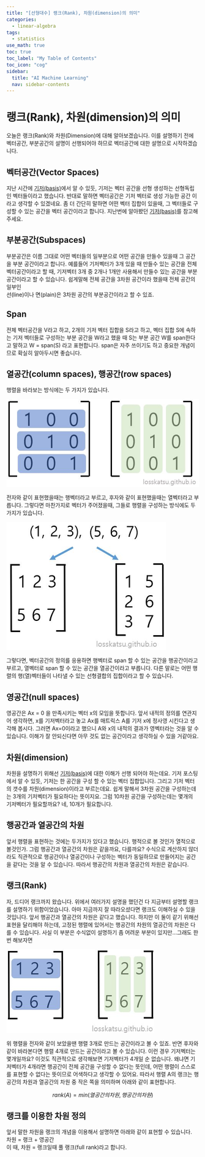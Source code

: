 ```yaml
---
title: "[선형대수] 랭크(Rank), 차원(dimension)의 의미" 
categories:
  - linear-algebra
tags:
  - statistics
use_math: true
toc: true
toc_label: "My Table of Contents"
toc_icon: "cog"
sidebar:
  title: "AI Machine Learning"
  nav: sidebar-contents
---
```


# 랭크(Rank), 차원(dimension)의 의미

오늘은 랭크(Rank)와 차원(Dimension)에 대해 알아보겠습니다. 
이를 설명하기 전에 벡터공간, 부분공간의 설명이 선행되어야 하므로 벡터공간에 대한 설명으로 시작하겠습니다.

## 벡터공간(Vector Spaces)

지난 시간에 [기저(basis)](https://losskatsu.github.io/linear-algebra/basis/)에서 알 수 있듯, 
기저는 벡터 공간을 선형 생성하는 선형독립인 벡터들이라고 했습니다. 
반대로 말하면 벡터공간은 기저 벡터로 생성 가능한 공간 이라고 생각할 수 있겠네요. 
좀 더 간단히 말하면 어떤 벡터 집합이 있을때, 그 벡터들로 구성할 수 있는 공간을 벡터 공간이라고 합니다. 
지난번에 알아봤던 [기저(basis)](https://losskatsu.github.io/linear-algebra/basis/)를 참고해주세요.

## 부분공간(Subspaces)

부분공간은 이름 그대로 어떤 벡터들의 일부분으로 어떤 공간을 만들수 있을때 
그 공간을 부분 공간이라고 합니다. 
예를들어 기저벡터가 3개 있을 때 만들수 있는 공간을 전체 벡터공간이라고 할 때, 
기저벡터 3개 중 2개나 1개만 사용해서 만들수 있는 공간을 부분공간이라고 할 수 있습니다. 
쉽게말해 전체 공간을 3차원 공간이라 했을때 전체 공간의 일부인  
선(line)이나 면(plain)은 3차원 공간의 부분공간이라고 할 수 있죠. 

## Span

전체 벡터공간을 V라고 하고, 2개의 기저 벡터 집합을 S라고 하고, 
벡터 집합 S에 속하는 기저 벡터들로 구성하는 부분 공간을 W라고 했을 때 
S는 부분 공간 W를 span한다고 말하고 W = span(S) 라고 표현합니다. 
span은 자주 쓰이기도 하고 중요한 개념이므로 확실히 알아두시면 좋습니다.

## 열공간(column spaces), 행공간(row spaces)

행렬을 바라보는 방식에는 두 가지가 있습니다. 

![figure01](/assets/images/rank/rank01.JPG)

전자와 같이 표현했을때는 행벡터라고 부르고, 후자와 같이 표현했을때는 열벡터라고 부릅니다. 
그렇다면 마찬가지로 벡터가 주어졌을때, 그들로 행렬을 구성하는 방식에도 두가지가 있습니다. 

![figure02](/assets/images/rank/rank02.JPG)

그렇다면, 벡터공간의 정의를 응용하면 행벡터로 span 할 수 있는 공간을 행공간이라고 부르고, 
열벡터로 span 할 수 있는 공간을 열공간이라고 부릅니다. 
다른 말로는 어떤 행렬의 행(열)벡터들이 나타낼 수 있는 선형결합의 집합이라고 할 수 있습니다.

## 영공간(null spaces)

영공간은 Ax = 0 을 만족시키는  벡터 x의 모임을 뜻합니다. 
앞서 내적의 정의를 연관지어 생각하면, x를 기저벡터라고 놓고 Ax를 매트릭스 A를 기저 x에 정사영 시킨다고 생각해 봅시다. 
그러면 Ax=0이라고 했으니 A와 x의 내적의 결과가 영벡터라는 것을 알 수 있습니다. 
이해가 잘 안되신다면 아무 것도 없는 공간이라고 생각하실 수 있을 거같아요.

## 차원(dimension)

차원을 설명하기 위해선 [기저(basis)](https://losskatsu.github.io/linear-algebra/basis/)에 대한 이해가 선행 되어야 하는데요. 
기저 포스팅에서 알 수 있듯, 기저는 한 공간을 구성 할 수 있는 벡터 집합입니다. 
그리고 기저 벡터의 갯수를 차원(dimension)이라고 부르는데요. 
쉽게 말해서 3차원 공간을 구성하는데는 3개의 기저벡터가 필요하다는 뜻이지요. 
그럼 10차원 공간을 구성하는데는 몇개의 기저벡터가 필요할까요? 네, 10개가 필요합니다. 

## 행공간과 열공간의 차원

앞서 행렬을 표현하는 것에는 두가지가 있다고 했습니다. 
행적으로 볼 것인가 열적으로 볼것인가. 그럼 행공간과 열공간의 차원은 같을까요, 다를까요? 
수식으로 계산하지 않더라도 직관적으로 행공간이나 열공간이나 구성하는 벡터가 동일하므로 만들어지는 공간을 같다는 것을 알 수 있습니다. 
따라서 행공간의 차원과 열공간의 차원은 같습니다.

## 랭크(Rank)

자, 드디어 랭크까지 왔습니다. 
위에서 여러가지 설명을 했던건 다 지금부터 설명할 랭크를 설명하기 위함이었습니다. 
아마 지금까지 잘 따라오셨다면 랭크도 이해하실 수 있을 것입니다. 앞서 행공간과 열공간의 차원은 같다고 했습니다. 
하지만 이 둘이 같기 위해선 표현을 달리해야 하는데, 
고정된 행렬에 있어서는 행공간의 차원의 열공간의 차원은 다를 수 있습니다. 
사실 이 부분은 수식없이 설명하기 좀 어려운 부분이 있지만...그래도 한번 해보자면

![figure03](/assets/images/rank/rank03.JPG)

위 행렬을 전자와 같이 보았을땐 행렬 3개로 만드는 공간이라고 볼 수 있죠. 
반면 후자와 같이 바라본다면 행렬 4개로 만드는 공간이라고 볼 수 있습니다. 
이런 경우 기저벡터는 몇개일까요? 이것도 직관적으로 생각해보면 기저벡터가 4개일 순 없습니다. 
왜냐면 기저벡터가 4개라면 행공간이 전체 공간을 구성할 수 없다는 뜻인데, 
어떤 행렬이 스스로를 표현할 수 없다는 뜻이므로 어색하다고 생각할 수 있어요. 
따라서 행렬 A의 랭크는 행공간의 차원과 열공간의 차원 중 작은 쪽을 의미하며 아래와 같이 표현합니다. 

$$ rank(A) = min(열공간의 차원, 행공간의 차원) $$ 


## 랭크를 이용한 차원 정의

앞서 말한 차원을 랭크의 개념을 이용해서 설명하면 아래와 같이 표현할 수 있습니다.
<br />
차원 = 랭크 + 영공간
<br />
이 때, 차원 = 랭크일때 풀 랭크(full rank)라고 합니다. 
